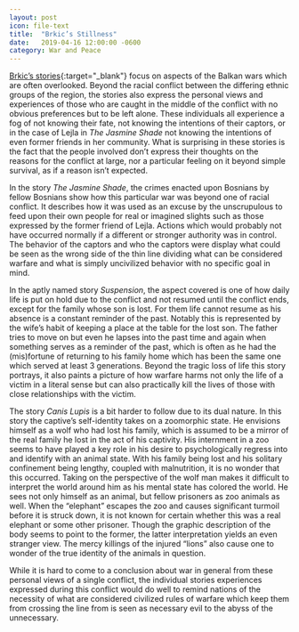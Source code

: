```yaml
---
layout: post
icon: file-text
title:  "Brkic’s Stillness"
date:   2019-04-16 12:00:00 -0600
category: War and Peace
---
```


[Brkic’s stories](https://www.amazon.com/Stillness-Stories-Courtney-Angela-Brkic/dp/0374269998/ref=sr_1_fkmrnull_1?keywords=Brkic%27s+Stillness&qid=1555395418&s=gateway&sr=8-1-fkmrnull){:target="_blank"} focus on aspects of the Balkan wars which are often overlooked. Beyond the racial conflict between the differing ethnic groups of the region, the stories also express the personal views and experiences of those who are caught in the middle of the conflict with no obvious preferences but to be left alone. These individuals all experience a fog of not knowing their fate, not knowing the intentions of their captors, or in the case of Lejla in *The Jasmine Shade* not knowing the intentions of even former friends in her community. What is surprising in these stories is the fact that the people involved don’t express their thoughts on the reasons for the conflict at large, nor a particular feeling on it beyond simple survival, as if a reason isn’t expected.

In the story *The Jasmine Shade*, the crimes enacted upon Bosnians by fellow Bosnians show how this particular war was beyond one of racial conflict. It describes how it was used as an excuse by the unscrupulous to feed upon their own people for real or imagined slights such as those expressed by the former friend of Lejla.  Actions which would probably not have occurred normally if a different or stronger authority was in control. The behavior of the captors and who the captors were display what could be seen as the wrong side of the thin line dividing what can be considered warfare and what is simply uncivilized behavior with no specific goal in mind.

In the aptly named story *Suspension*, the aspect covered is one of how daily life is put on hold due to the conflict and not resumed until the conflict ends, except for the family whose son is lost. For them life cannot resume as his absence is a constant reminder of the past. Notably this is represented by the wife’s habit of keeping a place at the table for the lost son. The father tries to move on but even he lapses into the past time and again when something serves as a reminder of the past, which is often as he had the (mis)fortune of returning to his family home which has been the same one which served at least 3 generations. Beyond the tragic loss of life this story portrays, it also paints a picture of how warfare harms not only the life of a victim in a literal sense but can also practically kill the lives of those with close relationships with the victim.

The story *Canis Lupis* is a bit harder to follow due to its dual nature. In this story the captive’s self-identity takes on a zoomorphic state. He envisions himself as a wolf who had lost his family, which is assumed to be a mirror of the real family he lost in the act of his captivity. His internment in a zoo seems to have played a key role in his desire to psychologically regress into and identify with an animal state. With his family being lost and his solitary confinement being lengthy, coupled with malnutrition, it is no wonder that this occurred. Taking on the perspective of the wolf man makes it difficult to interpret the world around him as his mental state has colored the world. He sees not only himself as an animal, but fellow prisoners as zoo animals as well. When the “elephant” escapes the zoo and causes significant turmoil before it is struck down, it is not known for certain whether this was a real elephant or some other prisoner. Though the graphic description of the body seems to point to the former, the latter interpretation yields an even stranger view. The mercy killings of the injured “lions” also cause one to wonder of the true identity of the animals in question.

While it is hard to come to a conclusion about war in general from these personal views of a single conflict, the individual stories experiences expressed during this conflict would do well to remind nations of the necessity of what are considered civilized rules of warfare which keep them from crossing the line from is seen as necessary evil to the abyss of the unnecessary.
